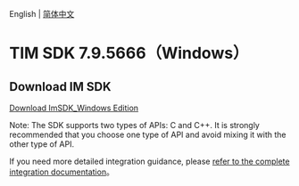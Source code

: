 English | [简体中文](./README_ZH.md)

# TIM SDK 7.9.5666（Windows）

## Download IM SDK

[Download ImSDK_Windows Edition](https://im.sdk.qcloud.com/download/plus/7.9.5666/cross_platform/ImSDK_Windows_7.9.5666.zip)

Note: The SDK supports two types of APIs: C and C++. It is strongly recommended that you choose one type of API and avoid mixing it with the other type of API.

If you need more detailed integration guidance, please [refer to the complete integration documentation](https://www.tencentcloud.com/document/product/1047/34310)。
